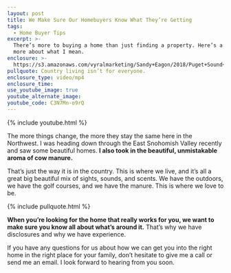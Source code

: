 ```yaml
---
layout: post
title: We Make Sure Our Homebuyers Know What They’re Getting
tags:
  - Home Buyer Tips
excerpt: >-
  There’s more to buying a home than just finding a property. Here’s a little
  more about what I mean.
enclosure: >-
  https://s3.amazonaws.com/vyralmarketing/Sandy+Eagon/2018/Puget+Sound+Real+Estate+Agent-+Country+Life.mp4
pullquote: Country living isn’t for everyone.
enclosure_type: video/mp4
enclosure_time:
use_youtube_image: true
youtube_alternate_image:
youtube_code: C3N7Mn-o9rQ
---
```


{% include youtube.html %}

The more things change, the more they stay the same here in the Northwest. I was heading down through the East Snohomish Valley recently and saw some beautiful homes. **I also took in the beautiful, unmistakable aroma of cow manure.**

That’s just the way it is in the country. This is where we live, and it’s all a great big beautiful mix of sights, sounds, and scents. We have the outdoors, we have the golf courses, and we have the manure. This is where we love to be.

{% include pullquote.html %}

**When you’re looking for the home that really works for you, we want to make sure you know all about what’s around it.** That’s why we have disclosures and why we have experience. 

If you have any questions for us about how we can get you into the right home in the right place for your family, don’t hesitate to give me a call or send me an email. I look forward to hearing from you soon.